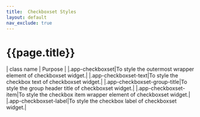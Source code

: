 ```yaml
---
title:  Checkboxset Styles
layout: default
nav_exclude: true
---
```

# {{page.title}}

| class name  | Purpose |
|.app-checkboxset|To style the outermost wrapper element of checkboxset widget.|
|.app-checkboxset-text|To style the checkbox text of checkboxset widget.|
|.app-checkboxset-group-title|To style the group header title of checkboxset widget.|
|.app-checkboxset-item|To style the checkbox item wrapper element of checkboxset widget.|
|.app-checkboxset-label|To style the checkbox label of checkboxset widget.|
